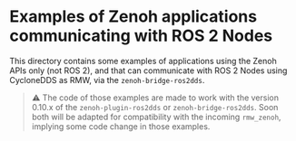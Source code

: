 # Examples of Zenoh applications communicating with ROS 2 Nodes

This directory contains some examples of applications using the Zenoh APIs only (not ROS 2), and that can communicate with ROS 2 Nodes using CycloneDDS as RMW, via the `zenoh-bridge-ros2dds`.

> :warning: The code of those examples are made to work with the version 0.10.x of the `zenoh-plugin-ros2dds` or `zenoh-bridge-ros2dds`. Soon both will be adapted for compatibility with the incoming `rmw_zenoh`, implying some code change in those examples.
